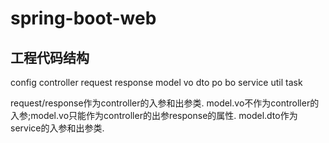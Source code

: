 # spring-boot-web

## 工程代码结构

config
controller
request
response
model
  vo
  dto
  po
  bo
service
util
task

request/response作为controller的入参和出参类.
model.vo不作为controller的入参;model.vo只能作为controller的出参response的属性.
model.dto作为service的入参和出参类.


